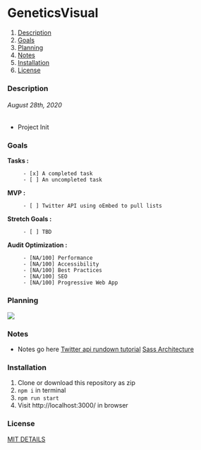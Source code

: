 # GeneticsVisual

1. [Description](#description)
1. [Goals](#Goals)
1. [Planning](#Planning)
1. [Notes](#notes)
1. [Installation](#Installation)
1. [License](#license)

### Description

######  August 28th, 2020
  * Project Init


### Goals

 __Tasks :__

         - [x] A completed task
         - [ ] An uncompleted task

 __MVP :__

         - [ ] Twitter API using oEmbed to pull lists

 __Stretch Goals :__

         - [ ] TBD

  __Audit Optimization :__

         - [NA/100] Performance
         - [NA/100] Accessibility
         - [NA/100] Best Practices
         - [NA/100] SEO
         - [NA/100] Progressive Web App

### Planning

![](src/assets/images/TBD.png)

### Notes

* Notes go here
[Twitter api rundown tutorial](https://www.youtube.com/watch?v=7-nX3YOC4OA)
[Sass Architecture](https://gist.github.com/rveitch/84cea9650092119527bc)

### Installation

1. Clone or download this repository as zip
2. `npm i` in terminal
3. `npm run start`
4. Visit http://localhost:3000/ in browser


### License
[MIT DETAILS](LICENSE.md)